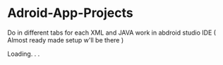 # Adroid-App-Projects
Do in different tabs for each XML and JAVA work in abdroid studio IDE ( Almost ready made setup w'll be there )

Loading. . .

